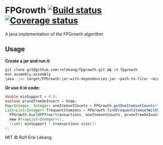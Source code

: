 # FPGrowth [![Build status](https://ci.frigg.io/badges/relekang/fpgrowth/)](https://ci.frigg.io/relekang/fpgrowth/last/) [![Coverage status](https://ci.frigg.io/badges/coverage/relekang/fpgrowth/)](https://ci.frigg.io/relekang/fpgrowth/last/)
A java implementation of the FPGrowth algorithm

## Usage
**Create a jar and run it:**
```bash
git clone git@github.com:relekang/fpgrowth.git && cd fpgrowth
mvn assembly:assembly
java -jar target/FPGrowth-jar-with-dependencies.jar <path-to-file> <minimum support>
```

**Or use it in code:**

```java
double minSupport = 0.9;
boolean pruneTreeOnInsert = true;
Map<Integer, Integer> oneItemsetCounts = FPGrowth.getOneItemsetCounts(transactions);
List<List<Integer> frequentItemsets = FPGrowth.findFrequentItemsetWithSuffix(
  FPGrowth.buildFPTree(transactions, oneItemsetCounts, pruneTreeOnInsert, minSupport),
  new ArrayList<Integer>(),
  ((int) minSupport * transactions.size())
);
```

MIT © Rolf Erik Lekang
